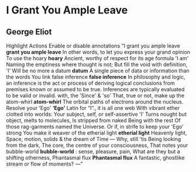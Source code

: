 # I Grant You Ample Leave
## George Eliot
Highlight Actions Enable or disable annotations
"I grant you ample leave **grant you ample leave** In other words, to let you
express your grand opinion
To use the hoary **hoary** Ancient, worthy of respect for its age formula 'I
am'
Naming the emptiness where thought is not;
But fill the void with definition, 'I'
Will be no more a datum **datum** A single piece of data or information than
the words
You link false inference **false inference** In philosophy and logic, an
inference is the act or process of deriving logical conclusions from premises
known or assumed to be true. Inferences are typically evaluated to be valid or
invalid. with, the 'Since' & 'so'
That, true or not, make up the atom-whirl **atom-whirl** The orbital paths of
electrons around the nucleus.
Resolve your 'Ego' **‘Ego’** Latin for “I”., it is all one web
With vibrant ether clotted into worlds:
Your subject, self, or self-assertive 'I'
Turns nought but object, melts to molecules,
Is stripped from naked Being with the rest
Of those rag-garments named the Universe.
Or if, in strife to keep your 'Ego' strong
You make it weaver of the etherial light **etherial light** Heavenly light,
Space, motion, solids & the dream of Time —
Why, still 'tis Being looking from the dark,
The core, the centre of your consciousness,
That notes your bubble-world **bubble-world** : sense, pleasure, pain,
What are they but a shifting otherness,
Phantasmal flux **Phantasmal flux** A fantastic, ghostlike stream or flow of
moments? —"